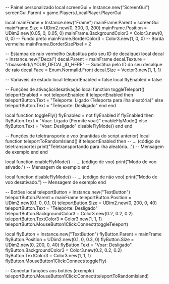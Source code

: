 -- Painel personalizado
local screenGui = Instance.new("ScreenGui")
screenGui.Parent = game.Players.LocalPlayer.PlayerGui

local mainFrame = Instance.new("Frame")
mainFrame.Parent = screenGui
mainFrame.Size = UDim2.new(0, 300, 0, 200)
mainFrame.Position = UDim2.new(0.05, 0, 0.05, 0)
mainFrame.BackgroundColor3 = Color3.new(0, 0, 0) -- Fundo preto
mainFrame.BorderColor3 = Color3.new(1, 0, 0) -- Borda vermelha
mainFrame.BorderSizePixel = 2

-- Estampa de raio vermelho (substitua pelo seu ID de decalque)
local decal = Instance.new("Decal")
decal.Parent = mainFrame
decal.Texture = "rbxassetid://YOUR_DECAL_ID_HERE" -- Substitua pelo ID do seu decalque de raio
decal.Face = Enum.NormalId.Front
decal.Size = Vector3.new(1, 1, 1)

-- Variáveis de estado
local teleportEnabled = false
local flyEnabled = false

-- Funções de ativação/desativação
local function toggleTeleport()
    teleportEnabled = not teleportEnabled
    if teleportEnabled then
        teleportButton.Text = "Teleporte: Ligado (Teleporta para ilha aleatória)"
    else
        teleportButton.Text = "Teleporte: Desligado"
    end
end

local function toggleFly()
    flyEnabled = not flyEnabled
    if flyEnabled then
        flyButton.Text = "Voar: Ligado (Permite voar)"
        enableFlyMode()
    else
        flyButton.Text = "Voar: Desligado"
        disableFlyMode()
    end
end

-- Funções de teletransporte e voo (mantidas do script anterior)
local function teleportToRandomIsland()
    if teleportEnabled then
        -- ... (código de teletransporte)
        print("Teletransportando para ilha aleatória...") -- Mensagem de exemplo
    end
end

local function enableFlyMode()
    -- ... (código de voo)
    print("Modo de voo ativado.") -- Mensagem de exemplo
end

local function disableFlyMode()
    -- ... (código de não voo)
    print("Modo de voo desativado.") -- Mensagem de exemplo
end

-- Botões
local teleportButton = Instance.new("TextButton")
teleportButton.Parent = mainFrame
teleportButton.Position = UDim2.new(0.1, 0, 0.1, 0)
teleportButton.Size = UDim2.new(0, 200, 0, 40)
teleportButton.Text = "Teleporte: Desligado"
teleportButton.BackgroundColor3 = Color3.new(0.2, 0.2, 0.2)
teleportButton.TextColor3 = Color3.new(1, 1, 1)
teleportButton.MouseButton1Click:Connect(toggleTeleport)

local flyButton = Instance.new("TextButton")
flyButton.Parent = mainFrame
flyButton.Position = UDim2.new(0.1, 0, 0.3, 0)
flyButton.Size = UDim2.new(0, 200, 0, 40)
flyButton.Text = "Voar: Desligado"
flyButton.BackgroundColor3 = Color3.new(0.2, 0.2, 0.2)
flyButton.TextColor3 = Color3.new(1, 1, 1)
flyButton.MouseButton1Click:Connect(toggleFly)

-- Conectar funções aos botões (exemplo)
teleportButton.MouseButton1Click:Connect(teleportToRandomIsland)
